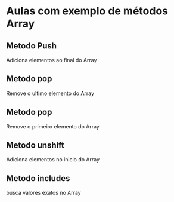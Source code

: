 # Aulas com exemplo de métodos Array

## Metodo Push
Adiciona elementos ao final do Array

## Metodo pop
Remove o ultimo elemento do Array

## Metodo pop 
Remove o primeiro elemento do Array

## Metodo unshift
Adiciona elementos no inicio do Array

## Metodo includes
busca valores exatos no Array